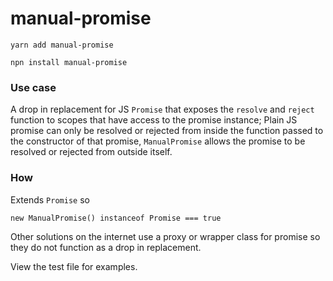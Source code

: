 # manual-promise

`yarn add manual-promise`

`npn install manual-promise`


### Use case

A drop in replacement for JS `Promise` that exposes the `resolve` and `reject` function to scopes that have access to the promise instance; Plain JS promise can only be resolved or rejected from inside the function passed to the constructor of that promise, `ManualPromise` allows the promise to be resolved or rejected from outside itself.


### How

Extends `Promise` so 

`new ManualPromise() instanceof Promise === true`

Other solutions on the internet use a proxy or wrapper class for promise so they do not function as a drop in replacement.

View the test file for examples.